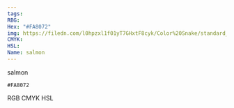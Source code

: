 ```yaml
---
tags:
RBG:
Hex: "#FA8072"
img: https://filedn.com/l0hpzxl1f01yT7GHxtF8cyk/Color%20Snake/standard_csv_to_svg/%23/#FA8072.svg
CMYK:
HSL:
Name: salmon
---
```

salmon
```palette
#FA8072
```
RGB
CMYK
HSL